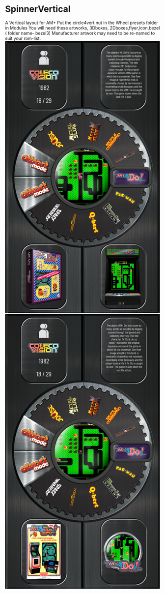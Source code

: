 # SpinnerVertical
A Vertical layout for AM+
Put the circle4vert.nut in the Wheel presets folder in Modules
You will need these artworks, 3Dboxes, 2Dboxes,flyer,icon,bezel ( folder name- bezel3)
Manufacturer artwork may need to be re-named to suit your rom-list.
![image alt](https://github.com/Tankman3737/SpinnerVertical/blob/3b3a36844cc5eb2b976e78d276cec84f0ae27758/SV1.png)
![image alt](https://github.com/Tankman3737/SpinnerVertical/blob/fac8a5ef191b1c5aeb4b135e743a7b73b984793d/SV2.png)
